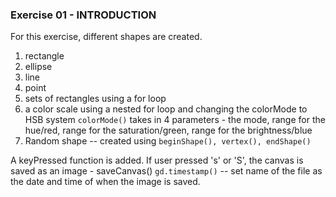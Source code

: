 ### Exercise 01 - INTRODUCTION

For this exercise, different shapes are created.
1. rectangle
2. ellipse
3. line
4. point
5. sets of rectangles using a for loop
6. a color scale using a nested for loop and changing the colorMode to HSB system
   `colorMode()` takes in 4 parameters - the mode, range for the hue/red, range for the saturation/green, range for the brightness/blue
7. Random shape -- created using `beginShape(), vertex(), endShape()`

A keyPressed function is added.
If user pressed 's' or 'S', the canvas is saved as an image - saveCanvas()
`gd.timestamp()` -- set name of the file as the date and time of when the image is saved.
